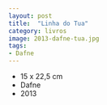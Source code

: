 ```yaml
---
layout: post
title:  "Linha do Tua"
category: livros
image: 2013-dafne-tua.jpg
tags:
- Dafne
---
```


- 15 x 22,5 cm
- Dafne
- 2013

